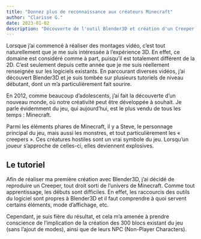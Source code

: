 ```yaml
---
title: "Donnez plus de reconnaissance aux créateurs Minecraft"
author: "Clarisse G."
date: 2023-01-02
description: "Découverte de l'outil Blender3D et création d'un Creeper."
---
```

Lorsque j’ai commencé à réaliser des montages vidéo, c’est tout naturellement que je me suis intéressée à l’expérience 3D. En effet, ce domaine est considéré comme à part, puisqu’il est totalement différent de la 2D. C’est seulement depuis cette année que je me suis réellement renseignée sur les logiciels existants. En parcourant diverses vidéos, j’ai découvert Blender3D et je suis tombée sur plusieurs tutoriels de niveau débutant, dont un m’a particulièrement fait sourire.

En 2012, comme beaucoup d’adolescents, j’ai fait la découverte d’un nouveau monde, où notre créativité peut être développée à souhait.  Je parle évidemment du jeu, qui aujourd’hui, est le plus vendu de tous les temps : Minecraft. 

Parmi les éléments phares de Minecraft, il y a Steve, le personnage principal du jeu, mais aussi les monstres, et tout particulièrement les « creepers ». Ces créatures hostiles sont un vrai symbole du jeu. Lorsqu’un joueur s’approche de celles-ci, elles deviennent explosives.

## Le tutoriel
Afin de réaliser ma première création avec Blender3D, j’ai décidé de reproduire un Creeper, tout droit sorti de l’univers de Minecraft. Comme tout apprentissage, les débuts sont difficiles. En effet, les raccourcis des outils du logiciel sont propres à Blender3D et il faut comprendre à quoi servent certains éléments, mode d’affichage, etc.

Cependant, je suis fière du résultat, et cela m’a amenée à prendre conscience de l’implication de la création des 300 blocs existant du jeu (sans l’ajout de modes), ainsi que de leurs NPC (Non-Player Characters).
